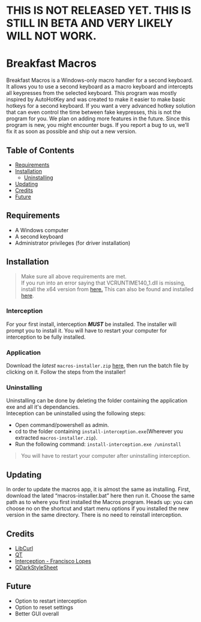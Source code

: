 # THIS IS NOT RELEASED YET. THIS IS STILL IN BETA AND VERY LIKELY WILL NOT WORK.
# Breakfast Macros
Breakfast Macros is a Windows-only macro handler for a second keyboard. It allows you to use a second keyboard as a macro keyboard and intercepts all keypresses from the selected keyboard. This program was mostly inspired by AutoHotKey and was created to make it easier to make basic hotkeys for a second keyboard. If you want a very advanced hotkey solution that can even control the time between fake keypresses, this is not the program for you. We plan on adding more features in the future. Since this program is new, you might encounter bugs. If you report a bug to us, we’ll fix it as soon as possible and ship out a new version.

## Table of Contents
- [Requirements](#requirements)
- [Installation](#installation)
    - [Uninstalling](#uninstalling)
- [Updating](#updating)
- [Credits](#credits)
- [Future](#future)

## Requirements
- A Windows computer
- A second keyboard
- Administrator privileges (for driver installation)

## Installation
> Make sure all above requirements are met.  
> If you run into an error saying that VCRUNTIME140_1.dll is missing, install the x64 version from [here.](https://aka.ms/vs/17/release/vc_redist.x64.exe) This can also be found and installed [here](https://docs.microsoft.com/en-US/cpp/windows/latest-supported-vc-redist?view=msvc-170).

### Interception
For your first install, interception ***MUST*** be installed.  The installer will prompt you to install it. You will have to restart your computer for interception to be fully installed.

### Application
Download the *latest* `macros-installer.zip` [here](https://github.com/Breakfast-Galaxy-Studios/Breakfast-Macros/releases/latest), then run the batch file by clicking on it. Follow the steps from the installer!

### Uninstalling
Uninstalling can be done by deleting the folder containing the application exe and all it's dependancies.  
Inteception can be uninstalled using the following steps:  
- Open command/powershell as admin.
- cd to the folder containing `install-interception.exe`(Wherever you extracted `macros-installer.zip`).
- Run the following command: `install-interception.exe /uninstall`
> You will have to restart your computer after uninstalling interception.

## Updating
In order to update the macros app, it is almost the same as installing. First, download the lated “macros-installer.bat” here then run it. Choose the same path as to where you first installed the Macros program. Heads up: you can choose no on the shortcut and start menu options if you installed the new version in the same directory. There is no need to reinstall interception.

## Credits
- [LibCurl](https://github.com/curl/curl)
- [QT](https://www.qt.io/)
- [Interception - Francisco Lopes](https://github.com/oblitum/Interception)
- [QDarkStyleSheet](https://github.com/ColinDuquesnoy/QDarkStyleSheet)

## Future
- Option to restart interception
- Option to reset settings
- Better GUI overall

